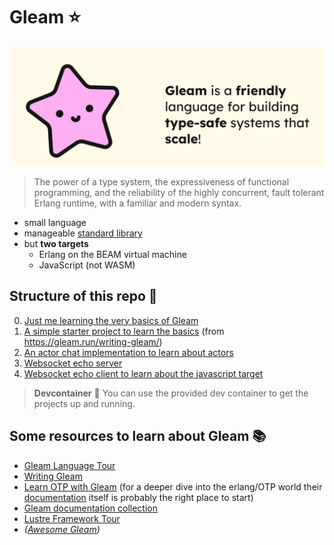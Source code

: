 # Gleam ⭐

![Gleam](./gleam.png)

> The power of a type system, the expressiveness of functional programming, and the reliability of the highly concurrent, fault tolerant Erlang runtime, with a familiar and modern syntax.

- small language
- manageable [standard library](https://hexdocs.pm/gleam_stdlib/0.17.1/index.html)
- but **two targets**
    - Erlang on the BEAM virtual machine
    - JavaScript (not WASM)

## Structure of this repo 📂

0. [Just me learning the very basics of Gleam](./learn_basics/)
1. [A simple starter project to learn the basics](./vars/) (from https://gleam.run/writing-gleam/)
1. [An actor chat implementation to learn about actors](./chat_mini/)
1. [Websocket echo server](./echo_server/)
1. [Websocket echo client to learn about the javascript target](./echo_client/)

> **Devcontainer** 🚀 You can use the provided dev container to get the projects up and running.

## Some resources to learn about Gleam 📚

- [Gleam Language Tour](https://tour.gleam.run/)
- [Writing Gleam](https://gleam.run/writing-gleam/)
- [Learn OTP with Gleam](https://github.com/bcpeinhardt/learn_otp_with_gleam/tree/main) (for a deeper dive into the erlang/OTP world their [documentation](https://www.erlang.org/doc/readme.html) itself is probably the right place to start)
- [Gleam documentation collection](https://gleam.run/documentation/)
- [Lustre Framework Tour](https://gleamtours.com/lustre-tutorial/introduction/welcome-to-lustre/)
- *([Awesome Gleam](https://github.com/gleam-lang/awesome-gleam?tab=readme-ov-file#erlang-and-otp))*
